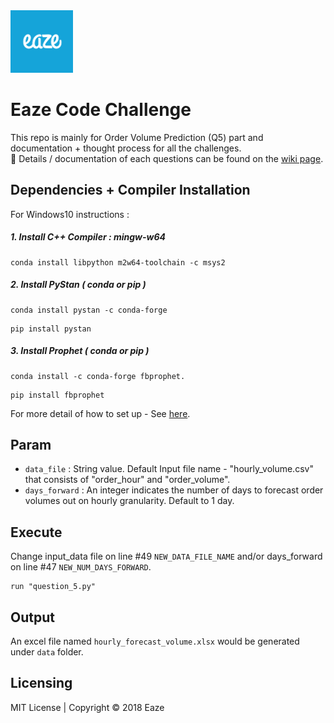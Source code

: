<img src="https://github.com/datarocksAmy/Order-Volume-Prediction/blob/main/graphs/Eaze%20Logo%202.png" width="100">

# Eaze Code Challenge 
This repo is mainly for Order Volume Prediction (Q5) part and documentation + thought process for all the challenges. <br>
📖 Details / documentation of each questions can be found on the [wiki page](https://github.com/datarocksAmy/Order-Volume-Prediction/wiki).

## Dependencies + Compiler Installation

For Windows10 instructions :

##### 1. Install C++ Compiler : mingw-w64
  ```
  conda install libpython m2w64-toolchain -c msys2
  ```
##### 2. Install PyStan ( conda or pip )
  ```
  conda install pystan -c conda-forge
  ```
  ```
  pip install pystan
  ```
##### 3. Install Prophet ( conda or pip )
  ```
  conda install -c conda-forge fbprophet.
  ```
  ```
  pip install fbprophet
  ```
For more detail of how to set up - See [here](https://facebook.github.io/prophet/docs/installation.html).

## Param
- `data_file` : String value. Default Input file name - "hourly_volume.csv" that consists of "order_hour" and "order_volume". <br>
- `days_forward` : An integer indicates the number of days to forecast order volumes out on hourly granularity. Default to 1 day.

## Execute
Change input_data file on line #49 `NEW_DATA_FILE_NAME` and/or days_forward on line #47 `NEW_NUM_DAYS_FORWARD`.
```
run "question_5.py"
```

## Output
An excel file named `hourly_forecast_volume.xlsx` would be generated under `data` folder.

## Licensing

MIT License | Copyright © 2018 Eaze
